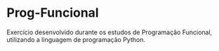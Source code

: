 # Prog-Funcional
Exercício desenvolvido durante os estudos de Programação Funcional, utilizando a linguagem de programação Python.

